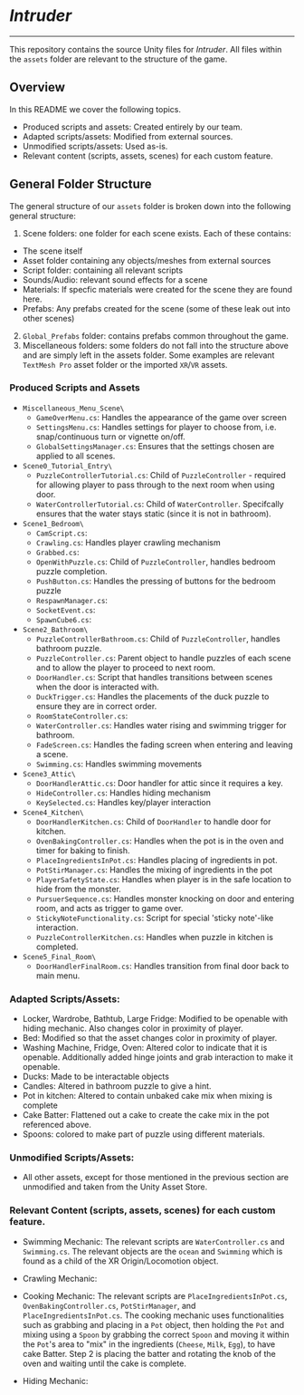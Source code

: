 # *Intruder*
---
This repository contains the source Unity files for *Intruder*. All files within the `assets` folder are relevant to the structure of the game.

## Overview

In this README we cover the following topics.
- Produced scripts and assets: Created entirely by our team.
- Adapted scripts/assets: Modified from external sources.
- Unmodified scripts/assets: Used as-is.
- Relevant content (scripts, assets, scenes) for each custom feature.

## General Folder Structure

The general structure of our `assets` folder is broken down into the following general structure:
1. Scene folders: one folder for each scene exists. Each of these contains:
  - The scene itself
  - Asset folder containing any objects/meshes from external sources
  - Script folder: containing all relevant scripts
  - Sounds/Audio: relevant sound effects for a scene
  - Materials: If specfic materials were created for the scene they are found here.
  - Prefabs: Any prefabs created for the scene (some of these leak out into other scenes)
2. `Global_Prefabs` folder: contains prefabs common throughout the game.
3. Miscellaneous folders: some folders do not fall into the structure above and are simply left in the assets folder. Some examples are relevant `TextMesh Pro` asset folder or the imported `XR`/`VR` assets.

### Produced Scripts and Assets

- `Miscellaneous_Menu_Scene\`
  - `GameOverMenu.cs`: Handles the appearance of the game over screen
  - `SettingsMenu.cs`: Handles settings for player to choose from, i.e. snap/continuous turn or vignette on/off.
  - `GlobalSettingsManager.cs`: Ensures that the settings chosen are applied to all scenes.
- `Scene0_Tutorial_Entry\`
  - `PuzzleControllerTutorial.cs`: Child of `PuzzleController` - required for allowing player to pass through to the next room when using door.
  - `WaterControllerTutorial.cs`: Child of `WaterController`. Specifcally ensures that the water stays static (since it is not in bathroom).
- `Scene1_Bedroom\`
  - `CamScript.cs`:
  - `Crawling.cs`: Handles player crawling mechanism
  - `Grabbed.cs`:
  - `OpenWithPuzzle.cs`: Child of `PuzzleController`, handles bedroom puzzle completion.
  - `PushButton.cs`: Handles the pressing of buttons for the bedroom puzzle
  - `RespawnManager.cs`:
  - `SocketEvent.cs`:
  - `SpawnCube6.cs`:
- `Scene2_Bathroom\`
  - `PuzzleControllerBathroom.cs`: Child of `PuzzleController`, handles bathroom puzzle.
  - `PuzzleController.cs`: Parent object to handle puzzles of each scene and to allow the player to proceed to next room.
  - `DoorHandler.cs`: Script that handles transitions between scenes when the door is interacted with.
  - `DuckTrigger.cs`: Handles the placements of the duck puzzle to ensure they are in correct order.
  - `RoomStateController.cs`:
  - `WaterController.cs`: Handles water rising and swimming trigger for bathroom.
  - `FadeScreen.cs`: Handles the fading screen when entering and leaving a scene.
  - `Swimming.cs`: Handles swimming movements
- `Scene3_Attic\`
  - `DoorHandlerAttic.cs`: Door handler for attic since it requires a key.
  - `HideController.cs`: Handles hiding mechanism
  - `KeySelected.cs`: Handles key/player interaction
- `Scene4_Kitchen\`
  - `DoorHandlerKitchen.cs`: Child of `DoorHandler` to handle door for kitchen.
  - `OvenBakingController.cs`: Handles when the pot is in the oven and timer for baking to finish.
  - `PlaceIngredientsInPot.cs`: Handles placing of ingredients in pot.
  - `PotStirManager.cs`: Handles the mixing of ingredients in the pot
  - `PlayerSafetyState.cs`: Handles when player is in the safe location to hide from the monster.
  - `PursuerSequence.cs`: Handles monster knocking on door and entering room, and acts as trigger to game over.
  - `StickyNoteFunctionality.cs`: Script for special 'sticky note'-like interaction.
  - `PuzzleControllerKitchen.cs`: Handles when puzzle in kitchen is completed.
- `Scene5_Final_Room\`
  - `DoorHandlerFinalRoom.cs`: Handles transition from final door back to main menu.
  
### Adapted Scripts/Assets:

 - Locker, Wardrobe, Bathtub, Large Fridge: Modified to be openable with hiding mechanic. Also changes color in proximity of player.
 - Bed: Modified so that the asset changes color in proximity of player.
 - Washing Machine, Fridge, Oven: Altered color to indicate that it is openable. Additionally added hinge joints and grab interaction to make it openable.
 - Ducks: Made to be interactable objects
 - Candles: Altered in bathroom puzzle to give a hint.
 - Pot in kitchen: Altered to contain unbaked cake mix when mixing is complete
 - Cake Batter: Flattened out a cake to create the cake mix in the pot referenced above.
 - Spoons: colored to make part of puzzle using different materials.

### Unmodified Scripts/Assets:

 - All other assets, except for those mentioned in the previous section are unmodified and taken from the Unity Asset Store.

### Relevant Content (scripts, assets, scenes) for each custom feature.

- Swimming Mechanic: The relevant scripts are `WaterController.cs` and `Swimming.cs`. The relevant objects are the `ocean` and `Swimming` which is found as a child of the XR Origin/Locomotion object.

- Crawling Mechanic:

- Cooking Mechanic: The relevant scripts are `PlaceIngredientsInPot.cs`, `OvenBakingController.cs`, `PotStirManager`, and `PlaceIngredientsInPot.cs`. The cooking mechanic uses functionalities such as grabbing and placing in a `Pot` object, then holding the `Pot` and mixing using a `Spoon` by grabbing the correct `Spoon` and moving it within the `Pot`'s area to "mix" in the ingredients (`Cheese`, `Milk`, `Egg`), to have cake Batter. Step 2 is placing the batter and rotating the knob of the oven and waiting until the cake is complete.

- Hiding Mechanic:
